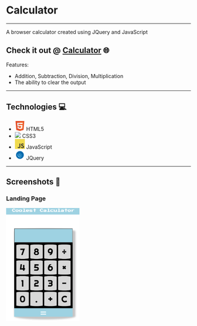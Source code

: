# Calculator
---

A browser calculator created using JQuery and JavaScript

## Check it out @ [Calculator](https://coolest-calculator.netlify.app/) 🌐

Features:
- Addition, Subtraction, Division, Multiplication
- The ability to clear the output

---

## Technologies 💻
- <img src="./images/icons/html5.png" width="27"> HTML5
- <img src="./images/icons/css.png" width="27"> CSS3
- <img src="./images/icons/javascript.png" width="27"> JavaScript
- <img src="./images/icons/jquery.png" width="27"> JQuery

---

## Screenshots 📸

### Landing Page
<img src="./images/app/landingpage.png" width="200">
